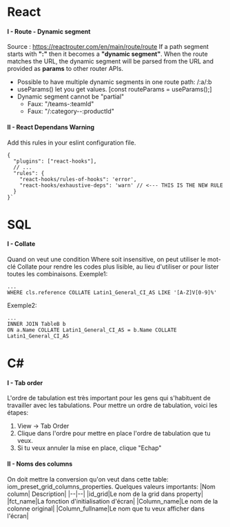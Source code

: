 # React
#### I - Route - Dynamic segment
Source : https://reactrouter.com/en/main/route/route
If a path segment starts with __":"__ then it becomes a __"dynamic segment"__.
When the route matches the URL, the dynamic segment will be parsed from the URL and provided as __params__ to other router APIs.

* Possible to have multiple dynamic segments in one route path: /:a/:b
* useParams() let you get values.  [const routeParams = useParams();]
* Dynamic segment cannot be "partial"
    * Faux: "/teams-:teamId"
    * Faux: "/:category--:productId"

#### II - React Dependans Warning
Add this rules in your eslint configuration file.
````
{
  "plugins": ["react-hooks"],
  // ...
  "rules": {
    "react-hooks/rules-of-hooks": 'error',
    "react-hooks/exhaustive-deps": 'warn' // <--- THIS IS THE NEW RULE
  }
}`
````

# SQL
#### I - Collate
Quand on veut une condition Where soit insensitive, on peut utiliser le mot-clé Collate pour rendre les codes plus lisible, au lieu d'utiliser or pour lister toutes les combinaisons.
Exemple1:
````
...
WHERE cls.reference COLLATE Latin1_General_CI_AS LIKE '[A-Z]V[0-9]%'
````
Exemple2:
````
...
INNER JOIN TableB b
ON a.Name COLLATE Latin1_General_CI_AS = b.Name COLLATE Latin1_General_CI_AS
````

# C# 
#### I - Tab order
L'ordre de tabulation est très important pour les gens qui s'habituent de travailler avec les tabulations.
Pour mettre un ordre de tabulation, voici les étapes:
1. View -> Tab Order
2. Clique dans l'ordre pour mettre en place l'ordre de tabulation que tu veux.
3. Si tu veux annuler la mise en place, clique "Echap"

#### II - Noms des columns
On doit mettre la conversion qu'on veut dans cette table: iom_preset_grid_columns_properties.
Quelques valeurs importants:
|Nom column| Description|
|--|--|
|id_grid|Le nom de la grid dans property|
|fct_name|La fonction d'initialisation d'écran|
|Column_name|Le nom de la colonne original|
|Column_fullname|Le nom que tu veux afficher dans l'écran|